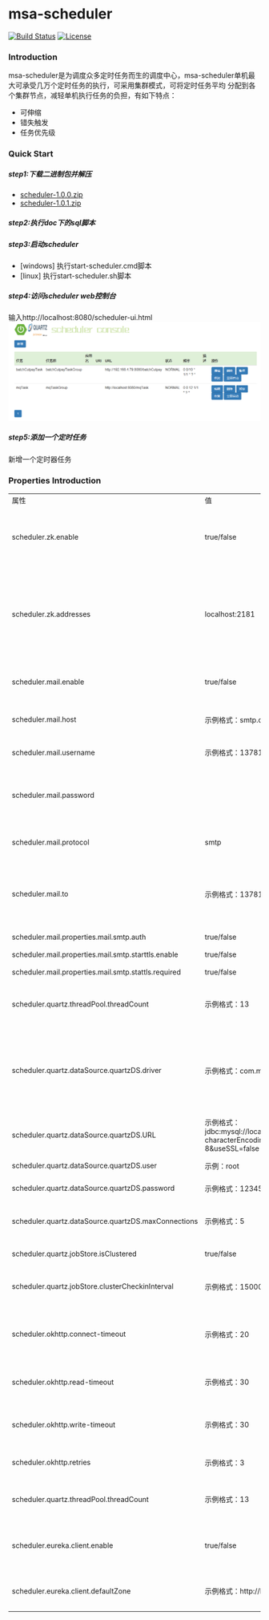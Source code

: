 # msa-scheduler
[![Build Status](https://travis-ci.org/microcmpt/msa-scheduler.svg?branch=master)](https://travis-ci.org/microcmpt/msa-scheduler) [![License](https://img.shields.io/badge/license-Apache%202-4EB1BA.svg)](https://www.apache.org/licenses/LICENSE-2.0.html)

### Introduction
msa-scheduler是为调度众多定时任务而生的调度中心，msa-scheduler单机最大可承受几万个定时任务的执行，可采用集群模式，可将定时任务平均
分配到各个集群节点，减轻单机执行任务的负担，有如下特点：
- 可伸缩
- 错失触发
- 任务优先级

### Quick Start
##### step1:下载二进制包并解压
- [scheduler-1.0.0.zip](https://github.com/microcmpt/msa-scheduler/blob/master/downloads/1.0.0/msa-scheduler-1.0.0.zip)
- [scheduler-1.0.1.zip](https://github.com/microcmpt/msa-scheduler/blob/master/downloads/1.0.1/msa-scheduler-1.0.1.zip)

##### step2:执行doc下的sql脚本

##### step3:启动scheduler
- [windows]
  执行start-scheduler.cmd脚本
- [linux]
  执行start-scheduler.sh脚本

##### step4:访问scheduler web控制台
输入http://localhost:8080/scheduler-ui.html
![](doc/web-console.png)

##### step5:添加一个定时任务
新增一个定时器任务

### Properties Introduction
<table>
   <tr>
      <td>属性</td>
      <td>值</td>
      <td>说明</td>
   </tr>
   <tr>
      <td>scheduler.zk.enable</td>
      <td>true/false</td>
      <td>开启zk服务注册中心，默认为false</td>
   </tr>
   <tr>
      <td>scheduler.zk.addresses</td>
      <td>localhost:2181</td>
      <td>zk访问地址，根据自己的zk地址而定，多个以英文逗号分隔</td>
   </tr>
   <tr>
      <td>scheduler.mail.enable</td>
      <td>true/false</td>
      <td>是否开启发送邮件通知</td>
   </tr>
   <tr>
      <td>scheduler.mail.host</td>
      <td>示例格式：smtp.qq.com</td>
      <td>邮箱主机服务器地址</td>
   </tr>
   <tr>
      <td>scheduler.mail.username</td>
      <td>示例格式：1378127237@qq.com</td>
      <td>发送人邮件地址</td>
   </tr>
   <tr>
      <td>scheduler.mail.password</td>
      <td></td>
      <td>发送人邮箱授权码，加密后的</td>
   </tr>
   <tr>
      <td>scheduler.mail.protocol</td>
      <td>smtp</td>
      <td>邮箱协议，默认为smtp</td>
   </tr>
   <tr>
      <td>scheduler.mail.to</td>
      <td>示例格式：1378127237@qq.com</td>
      <td>接收人邮箱地址，多个以英文逗号分隔</td>
   </tr>
   <tr>
      <td>scheduler.mail.properties.mail.smtp.auth</td>
      <td>true/false</td>
      <td>邮箱授权</td>
   </tr>
   <tr>
      <td>scheduler.mail.properties.mail.smtp.starttls.enable</td>
      <td>true/false</td>
      <td>开启tls</td>
   </tr>
   <tr>
      <td>scheduler.mail.properties.mail.smtp.stattls.required</td>
      <td>true/false</td>
      <td>ttl是否必要</td>
   </tr>
   <tr>
      <td>scheduler.quartz.threadPool.threadCount</td>
      <td>示例格式：13</td>
      <td>quartz核心线程池大小</td>
   </tr>  
   <tr>
      <td>scheduler.quartz.dataSource.quartzDS.driver</td>
      <td>示例格式：com.mysql.jdbc.Driver</td>
      <td>mysql数据库驱动类，如果是6.0版本以上驱动类注意</td>
   </tr>
   <tr>
      <td>scheduler.quartz.dataSource.quartzDS.URL</td>
      <td>示例格式：jdbc:mysql://localhost:3306/quartz?characterEncoding=utf-8&useSSL=false</td>
      <td>mysql数据库地址</td>
   </tr>
   <tr>
      <td>scheduler.quartz.dataSource.quartzDS.user</td>
      <td>示例：root</td>
      <td>数据库用户名</td>
   </tr>
   <tr>
      <td>scheduler.quartz.dataSource.quartzDS.password</td>
      <td>示例格式：123456</td>
      <td>数据库密码</td>
   </tr>
   <tr>
      <td>scheduler.quartz.dataSource.quartzDS.maxConnections</td>
      <td>示例格式：5</td>
      <td>数据库最大连接池大小</td>
   </tr>
   <tr>
      <td>scheduler.quartz.jobStore.isClustered</td>
      <td>true/false</td>
      <td>开启集群</td>
   </tr>
   <tr>
      <td>scheduler.quartz.jobStore.clusterCheckinInterval</td>
      <td>示例格式：15000</td>
      <td>集群节点心跳检测时间</td>
   </tr>
   <tr>
      <td>scheduler.okhttp.connect-timeout</td>
      <td>示例格式：20</td>
      <td>http连接超时时间，单位：秒</td>
   </tr>
   <tr>
      <td>scheduler.okhttp.read-timeout</td>
      <td>示例格式：30</td>
      <td>http读超时间，单位：秒</td>
   </tr>
   <tr>
      <td>scheduler.okhttp.write-timeout</td>
      <td>示例格式：30</td>
      <td>http写超时间，单位：秒</td>
   </tr>
   <tr>
      <td>scheduler.okhttp.retries</td>
      <td>示例格式：3</td>
      <td>http请求重试次数</td>
   </tr>
   <tr>
      <td>scheduler.quartz.threadPool.threadCount</td>
      <td>示例格式：13</td>
      <td>quartz核心线程池大小</td>
   </tr>  
   <tr>
      <td>scheduler.eureka.client.enable</td>
      <td>true/false</td>
      <td>是否启用eureka服务注册中心</td>
   </tr>
   <tr>
      <td>scheduler.eureka.client.defaultZone</td>
      <td>示例格式：http://localhost/eureka/</td>
      <td>eureka服务注册中心url</td>
   </tr>  
 </table>
